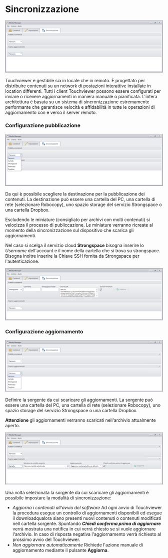 # Sincronizzazione
![](/img/sync_empty_1.png)

Touchviewer è gestibile sia in locale che in remoto. È progettato per distribuire contenuti su un network di postazioni interattive installate in location differenti. Tutti i client Touchviewer possono essere configurati per inviare o ricevere aggiornamenti in maniera manuale o pianificata. L'intera architettura è basata su un sistema di sincronizzazione estremamente performante che garantisce velocità e affidabilità in tutte le operazioni di aggiornamento con e verso il server remoto.

### Configurazione pubblicazione
![](/img/sync_publish_open_2.png)

Da qui è possibile scegliere la destinazione per la pubblicazione dei contenuti. La destinazione può essere una cartella del PC, una cartella di rete (selezionare Robocopy), uno spazio storage del servizio Strongspace o una cartella Dropbox.

Escludendo le miniature (consigliato per archivi con molti contenuti) si velocizza il processo di publiccazione. Le miniature verranno ricreate al momento della sincronizzazione sul dispositivo che scarica gli aggiornamenti.

Nel caso si scelga il servizio cloud __Strongspace__ bisogna inserire lo _Username_ dell'account e il nome della cartella che si trova su strongspace. Bisogna inoltre inserire la Chiave SSH fornita da Strongspace per l'autenticazione.

![](/img/sync_publish_strongspace_3.png)

### Configurazione aggiornamento
![](/img/sync_update_open_6.png)

Definire la sorgente da cui scaricare gli aggiornamenti. La sorgente può essere una cartella del PC, una cartella di rete (selezionare Robocopy), uno spazio storage del servizio Strongspace o una cartella Dropbox.

__Attenzione__ gli aggiornamenti verranno scaricati nell'archivio attualmente aperto.

![](/img/sync_update_folder_7.png)

Una volta selezionata la sorgente da cui scaricare gli aggiornamenti è possibile impostare la modalità di sincronizzazione:

* _Aggiorna i contenuti all'avvio del software_  Ad ogni avvio di Touchviewer la procedura esegue un controllo di aggiornamenti disponibili ed esegue il downloadqualora siano presenti nuovi contenuti o contenuti modificati nell cartella sorgente. Spuntando ___Chiedi conferma prima di aggiornare___ verrà mostrata una notifica in cui verrà chiesto se si vuole aggiornare l'archivio. In caso di risposta negativa l'aggiornamento verrà richiesto al prossimo avvio del Touchviewer.
* _Non aggiornare automaticamente_ Richiede l'azione manuale di aggiornamento mediante il pulsante __Aggiorna__.
